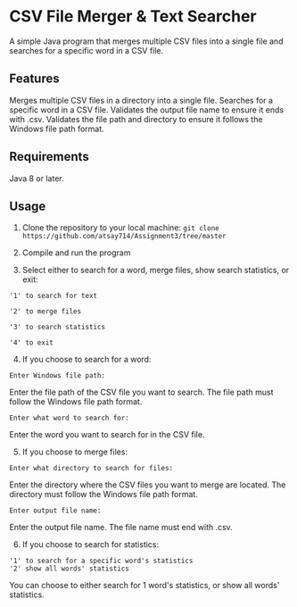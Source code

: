 # CSV File Merger & Text Searcher
A simple Java program that merges multiple CSV files into a single file and searches for a specific word in a CSV file.

## Features
Merges multiple CSV files in a directory into a single file.
Searches for a specific word in a CSV file.
Validates the output file name to ensure it ends with .csv.
Validates the file path and directory to ensure it follows the Windows file path format.
## Requirements
Java 8 or later.
## Usage
1. Clone the repository to your local machine:
`git clone https://github.com/atsay714/Assignment3/tree/master`

2. Compile and run the program

3. Select either to search for a word, merge files, show search statistics, or exit:
```
'1' to search for text

'2' to merge files

'3' to search statistics

'4' to exit
```
4. If you choose to search for a word:

`Enter Windows file path:`

Enter the file path of the CSV file you want to search. The file path must follow the Windows file path format.

`Enter what word to search for:`

Enter the word you want to search for in the CSV file.

5. If you choose to merge files:

`Enter what directory to search for files:`

Enter the directory where the CSV files you want to merge are located. The directory must follow the Windows file path format.

`Enter output file name:` 

Enter the output file name. The file name must end with .csv.

6. If you choose to search for statistics:

```
'1' to search for a specific word's statistics
'2' show all words' statistics
```

You can choose to either search for 1 word's statistics, or show all words' statistics.
